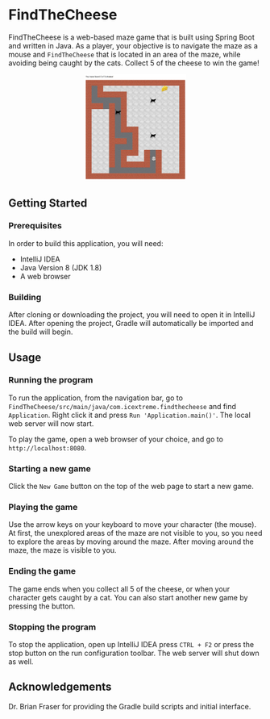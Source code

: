 # FindTheCheese
FindTheCheese is a web-based maze game that is built using Spring Boot and written in Java. As a player, your objective is to navigate the maze as a mouse and `FindTheCheese` that is located in an area of the maze, while avoiding being caught by the cats. Collect 5 of the cheese to win the game!

<p align="center">
  <img src="https://github.com/icextreme/findthecheese/blob/main/images/gameplay.png" height="40%" width="40%"/>
</p>


## Getting Started
### Prerequisites
In order to build this application, you will need:
* IntelliJ IDEA
* Java Version 8 (JDK 1.8)
* A web browser

### Building
After cloning or downloading the project, you will need to open it in IntelliJ IDEA. After opening the project, Gradle will automatically be imported and the build will begin. 

## Usage
### Running the program
To run the application, from the navigation bar, go to `FindTheCheese/src/main/java/com.icextreme.findthecheese` and find `Application`. Right click it and press `Run 'Application.main()'`. The local web server will now start.

To play the game, open a web browser of your choice, and go to `http://localhost:8080`.

### Starting a new game
Click the `New Game` button on the top of the web page to start a new game.

### Playing the game
Use the arrow keys on your keyboard to move your character (the mouse). At first, the unexplored areas of the maze are not visible to you, so you need to explore the areas by moving around the maze. After moving around the maze, the maze is visible to you.

### Ending the game
The game ends when you collect all 5 of the cheese, or when your character gets caught by a cat. You can also start another new game by pressing the button.

### Stopping the program
To stop the application, open up IntelliJ IDEA press `CTRL + F2` or press the stop button on the run configuration toolbar. The web server will shut down as well.

## Acknowledgements
Dr. Brian Fraser for providing the Gradle build scripts and initial interface.
